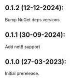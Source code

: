 ## 0.1.2 (12-12-2024): 

Bump NuGet deps versions

## 0.1.1 (30-09-2024):

Add net8 support

## 0.1.0 (27-03-2023):

Initial prerelease.